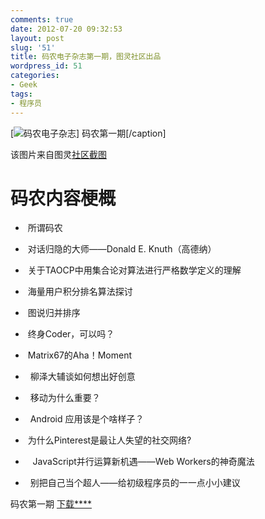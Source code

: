 ```yaml
---
comments: true
date: 2012-07-20 09:32:53
layout: post
slug: '51'
title: 码农电子杂志第一期，图灵社区出品
wordpress_id: 51
categories:
- Geek
tags:
- 程序员
---
```


[![码农电子杂志](http://baham.co/wp-content/uploads/2012/07/图灵社区-图书-码农-第1期-Mozilla-Firefox_2012-07-20_09-18-22.png)] 码农第一期[/caption]


该图片来自图灵[社区截图](http://www.ituring.com.cn/book/1074#jtss-tsina)




<!-- more -->





# 码农内容梗概






	
  *  所谓码农

	
  *  对话归隐的大师——Donald E. Knuth（高德纳）

	
  *  关于TAOCP中用集合论对算法进行严格数学定义的理解

	
  *  海量用户积分排名算法探讨

	
  *  图说归并排序

	
  *  终身Coder，可以吗？

	
  *  Matrix67的Aha！Moment

	
  *   柳泽大辅谈如何想出好创意

	
  *   移动为什么重要？

	
  *   Android 应用该是个啥样子？

	
  *  为什么Pinterest是最让人失望的社交网络?

	
  *    JavaScript并行运算新机遇——Web Workers的神奇魔法

	
  *   别把自己当个超人——给初级程序员的⼀一点小小建议




码农第一期 [下载****](http://www.ituring.com.cn/book/download/cedd7a8b-3a98-493a-a8b2-710b162af9af)
